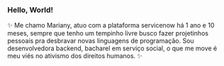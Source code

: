 ### Hello, World! 

:sparkles: Me chamo Mariany, atuo com a plataforma servicenow há 1 ano e 10 meses, sempre que tenho um tempinho livre busco fazer projetinhos pessoais pra desbravar novas linguagens de programação. Sou desenvolvedora backend, bacharel em serviço social, o que me move é meu viés no ativismo dos direitos humanos. :sparkles:
<!--
**marianyqueiroz/marianyqueiroz** is a ✨ _special_ ✨ repository because its `README.md` (this file) appears on your GitHub profile.


